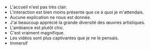 - L'accueil n'est pas très clair.
- L'interaction est bien moins présente que ce à quoi je m'attendais.
- Aucune explication ne nous est donnée.
- J'ai beaucoup apprécié la grande diversité des œuvres artistiques.
- L'ambiance est plutôt chic.
- C'est vraiment magnifique.
- Les vidéos sont plus captivantes que je ne le pensais.
- Immersif
